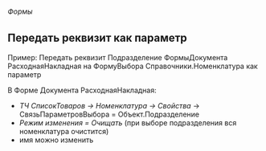 ###### Формы

## Передать реквизит как параметр

Пример: Передать реквизит Подразделение ФормыДокумента РасходнаяНакладная на ФормуВыбора Справочники.Номенклатура как параметр

В Форме Документа РасходнаяНакладная:
  - *ТЧ СписокТоваров -> Номенклатура -> Свойства* -> СвязьПараметровВыбора = Объект.Подразделение
  - *Режим изменения = Очищать* (при выборе подразделения вся номенклатура очистится)
  - имя можно изменить
